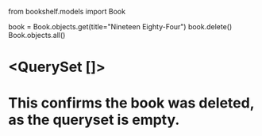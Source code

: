 from bookshelf.models import Book

book = Book.objects.get(title="Nineteen Eighty-Four")
book.delete()
Book.objects.all()

# <QuerySet []>
# This confirms the book was deleted, as the queryset is empty.